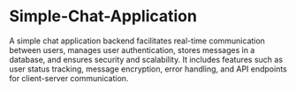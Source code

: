 # Simple-Chat-Application

A simple chat application backend facilitates real-time communication between users, manages user authentication, stores messages in a database, and ensures security and scalability. It includes features such as user status tracking, message encryption, error handling, and API endpoints for client-server communication.
